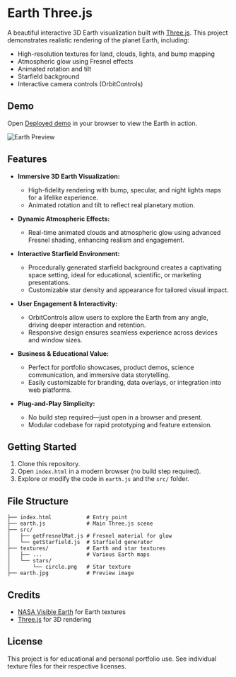 # Earth Three.js

A beautiful interactive 3D Earth visualization built with [Three.js](https://threejs.org/). This project demonstrates realistic rendering of the planet Earth, including:

- High-resolution textures for land, clouds, lights, and bump mapping
- Atmospheric glow using Fresnel effects
- Animated rotation and tilt
- Starfield background
- Interactive camera controls (OrbitControls)

## Demo
Open [Deployed demo](https://earth-threejs-eta.vercel.app) in your browser to view the Earth in action.

![Earth Preview](<img width="1851" height="837" alt="image" src="https://github.com/user-attachments/assets/8d691805-a49d-41bc-811a-dd7581dcbb8d" />
)

## Features
- **Immersive 3D Earth Visualization:**
	- High-fidelity rendering with bump, specular, and night lights maps for a lifelike experience.
	- Animated rotation and tilt to reflect real planetary motion.

- **Dynamic Atmospheric Effects:**
	- Real-time animated clouds and atmospheric glow using advanced Fresnel shading, enhancing realism and engagement.

- **Interactive Starfield Environment:**
	- Procedurally generated starfield background creates a captivating space setting, ideal for educational, scientific, or marketing presentations.
	- Customizable star density and appearance for tailored visual impact.

- **User Engagement & Interactivity:**
	- OrbitControls allow users to explore the Earth from any angle, driving deeper interaction and retention.
	- Responsive design ensures seamless experience across devices and window sizes.

- **Business & Educational Value:**
	- Perfect for portfolio showcases, product demos, science communication, and immersive data storytelling.
	- Easily customizable for branding, data overlays, or integration into web platforms.

- **Plug-and-Play Simplicity:**
	- No build step required—just open in a browser and present.
	- Modular codebase for rapid prototyping and feature extension.

## Getting Started
1. Clone this repository.
2. Open `index.html` in a modern browser (no build step required).
3. Explore or modify the code in `earth.js` and the `src/` folder.

## File Structure
```
├── index.html           # Entry point
├── earth.js             # Main Three.js scene
├── src/
│   ├── getFresnelMat.js # Fresnel material for glow
│   └── getStarfield.js  # Starfield generator
├── textures/            # Earth and star textures
│   ├── ...              # Various Earth maps
│   └── stars/
│       └── circle.png   # Star texture
├── earth.jpg            # Preview image
```

## Credits
- [NASA Visible Earth](https://visibleearth.nasa.gov/) for Earth textures
- [Three.js](https://threejs.org/) for 3D rendering

## License
This project is for educational and personal portfolio use. See individual texture files for their respective licenses.
